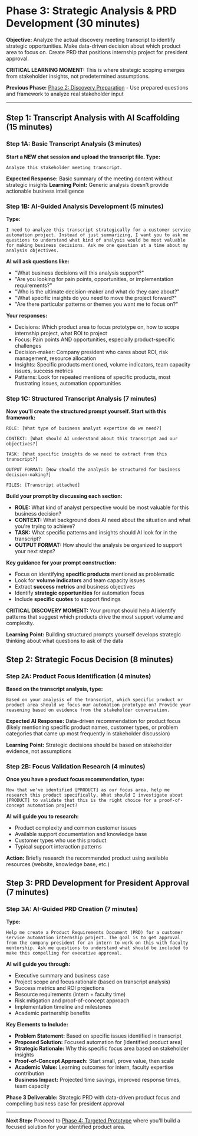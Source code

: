 # Phase 3: Strategic Analysis & PRD Development (30 minutes)

**Objective:** Analyze the actual discovery meeting transcript to identify strategic opportunities. Make data-driven decision about which product area to focus on. Create PRD that positions internship project for president approval.

**CRITICAL LEARNING MOMENT:** This is where strategic scoping emerges from stakeholder insights, not predetermined assumptions.

**Previous Phase:** [Phase 2: Discovery Preparation](./phase2_discovery.md) - Use prepared questions and framework to analyze real stakeholder input

---

## Step 1: Transcript Analysis with AI Scaffolding (15 minutes)

### Step 1A: Basic Transcript Analysis (3 minutes)
**Start a NEW chat session and upload the transcript file. Type:**
```
Analyze this stakeholder meeting transcript.
```

**Expected Response:** Basic summary of the meeting content without strategic insights
**Learning Point:** Generic analysis doesn't provide actionable business intelligence

### Step 1B: AI-Guided Analysis Development (5 minutes)
**Type:**
```
I need to analyze this transcript strategically for a customer service automation project. Instead of just summarizing, I want you to ask me questions to understand what kind of analysis would be most valuable for making business decisions. Ask me one question at a time about my analysis objectives.
```

**AI will ask questions like:**
- "What business decisions will this analysis support?"
- "Are you looking for pain points, opportunities, or implementation requirements?"
- "Who is the ultimate decision-maker and what do they care about?"
- "What specific insights do you need to move the project forward?"
- "Are there particular patterns or themes you want me to focus on?"

**Your responses:**
- Decisions: Which product area to focus prototype on, how to scope internship project, what ROI to project
- Focus: Pain points AND opportunities, especially product-specific challenges
- Decision-maker: Company president who cares about ROI, risk management, resource allocation
- Insights: Specific products mentioned, volume indicators, team capacity issues, success metrics
- Patterns: Look for repeated mentions of specific products, most frustrating issues, automation opportunities

### Step 1C: Structured Transcript Analysis (7 minutes)
**Now you'll create the structured prompt yourself. Start with this framework:**
```
ROLE: [What type of business analyst expertise do we need?]

CONTEXT: [What should AI understand about this transcript and our objectives?]

TASK: [What specific insights do we need to extract from this transcript?]

OUTPUT FORMAT: [How should the analysis be structured for business decision-making?]

FILES: [Transcript attached]
```

**Build your prompt by discussing each section:**
- **ROLE:** What kind of analyst perspective would be most valuable for this business decision?
- **CONTEXT:** What background does AI need about the situation and what you're trying to achieve?
- **TASK:** What specific patterns and insights should AI look for in the transcript?
- **OUTPUT FORMAT:** How should the analysis be organized to support your next steps?

**Key guidance for your prompt construction:**
- Focus on identifying **specific products** mentioned as problematic
- Look for **volume indicators** and team capacity issues
- Extract **success metrics** and business objectives
- Identify **strategic opportunities** for automation focus
- Include **specific quotes** to support findings

**CRITICAL DISCOVERY MOMENT:** Your prompt should help AI identify patterns that suggest which products drive the most support volume and complexity.

**Learning Point:** Building structured prompts yourself develops strategic thinking about what questions to ask of the data

## Step 2: Strategic Focus Decision (8 minutes)

### Step 2A: Product Focus Identification (4 minutes)
**Based on the transcript analysis, type:**
```
Based on your analysis of the transcript, which specific product or product area should we focus our automation prototype on? Provide your reasoning based on evidence from the stakeholder conversation.
```

**Expected AI Response:** Data-driven recommendation for product focus (likely mentioning specific product names, customer types, or problem categories that came up most frequently in stakeholder discussion)

**Learning Point:** Strategic decisions should be based on stakeholder evidence, not assumptions

### Step 2B: Focus Validation Research (4 minutes)
**Once you have a product focus recommendation, type:**
```
Now that we've identified [PRODUCT] as our focus area, help me research this product specifically. What should I investigate about [PRODUCT] to validate that this is the right choice for a proof-of-concept automation project?
```

**AI will guide you to research:**
- Product complexity and common customer issues
- Available support documentation and knowledge base
- Customer types who use this product
- Typical support interaction patterns

**Action:** Briefly research the recommended product using available resources (website, knowledge base, etc.)

## Step 3: PRD Development for President Approval (7 minutes)

### Step 3A: AI-Guided PRD Creation (7 minutes)
**Type:**
```
Help me create a Product Requirements Document (PRD) for a customer service automation internship project. The goal is to get approval from the company president for an intern to work on this with faculty mentorship. Ask me questions to understand what should be included to make this compelling for executive approval.
```

**AI will guide you through:**
- Executive summary and business case
- Project scope and focus rationale (based on transcript analysis)
- Success metrics and ROI projections
- Resource requirements (intern + faculty time)
- Risk mitigation and proof-of-concept approach
- Implementation timeline and milestones
- Academic partnership benefits

**Key Elements to Include:**
- **Problem Statement:** Based on specific issues identified in transcript
- **Proposed Solution:** Focused automation for [identified product area]
- **Strategic Rationale:** Why this specific focus area based on stakeholder insights
- **Proof-of-Concept Approach:** Start small, prove value, then scale
- **Academic Value:** Learning outcomes for intern, faculty expertise contribution
- **Business Impact:** Projected time savings, improved response times, team capacity

**Phase 3 Deliverable:** Strategic PRD with data-driven product focus and compelling business case for president approval

---

**Next Step:** Proceed to [Phase 4: Targeted Prototype](./phase4_prototype.md) where you'll build a focused solution for your identified product area.